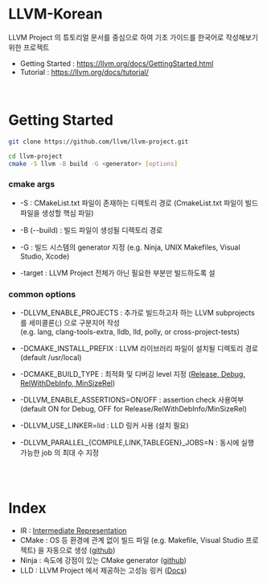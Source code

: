 # LLVM-Korean

LLVM Project 의 튜토리얼 문서를 중심으로 하여 기초 가이드를 한국어로 작성해보기 위한 프로젝트

- Getting Started : https://llvm.org/docs/GettingStarted.html
- Tutorial : https://llvm.org/docs/tutorial/

<br>

# Getting Started

```bash
git clone https://github.com/llvm/llvm-project.git

cd llvm-project
cmake -S llvm -B build -G <generator> [options]
```

### cmake args
- -S : CMakeList.txt 파일이 존재하는 디렉토리 경로 (CmakeList.txt 파일이 빌드 파일을 생성할 핵심 파일)

- -B (--build) : 빌드 파일이 생성될 디렉토리 경로

- -G : 빌드 시스템의 generator 지정 (e.g. Ninja, UNIX Makefiles, Visual Studio, Xcode)

- -target : LLVM Project 전체가 아닌 필요한 부분만 빌드하도록 설

### common options
- -DLLVM_ENABLE_PROJECTS : 추가로 빌드하고자 하는 LLVM subprojects 를 세미콜론(;) 으로 구분지어 작성  
  (e.g. lang, clang-tools-extra, lldb, lld, polly, or cross-project-tests)
  
- -DCMAKE_INSTALL_PREFIX : LLVM 라이브러리 파일이 설치될 디렉토리 경로 (default /usr/local)

- -DCMAKE_BUILD_TYPE : 최적화 및 디버깅 level 지정 ([Release, Debug, RelWithDebInfo, MinSizeRel](https://llvm.org/docs/CMake.html#cmake-build-type))

- -DLLVM_ENABLE_ASSERTIONS=ON/OFF : assertion check 사용여부 (default ON for Debug, OFF for Release/RelWithDebInfo/MinSizeRel)
  
- -DLLVM_USE_LINKER=lid : LLD 링커 사용 (설치 필요)
  
- -DLLVM_PARALLEL_{COMPILE,LINK,TABLEGEN}_JOBS=N : 동시에 실행 가능한 job 의 최대 수 지정

```bash

```


<br>

# Index

- IR : [Intermediate Representation](https://en.wikipedia.org/wiki/Intermediate_representation)
- CMake : OS 등 환경에 관계 없이 빌드 파일 (e.g. Makefile, Visual Studio 프로젝트) 을 자동으로 생성 ([github](https://github.com/Kitware/CMake))
- Ninja : 속도에 강점이 있는 CMake generator ([github](https://github.com/ninja-build/ninja))
- LLD : LLVM Project 에서 제공하는 고성능 링커 ([Docs](https://lld.llvm.org/))
